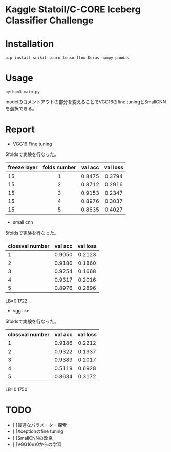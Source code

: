 # Kaggle Statoil/C-CORE Iceberg Classifier Challenge

# Installation
```
pip install scikit-learn tensorflow Keras numpy pandas
```

# Usage
```
python3 main.py
```
modelのコメントアウトの部分を変えることでVGG16のfine tuningとSmallCNNを選択できる。

# Report
- VGG16 Fine tuning

5foldsで実験を行なった。

|freeze layer|folds number|val acc|val loss|
|:--|:--:|:--:|:--:|
|15|1|0.8475|0.3794|
|15|2|0.8712|0.2916|
|15|3|0.9153|0.2347|
|15|4|0.8976|0.3037|
|15|5|0.8635|0.4027|

- small cnn

5foldsで実験を行なった。

|clossval number|val acc|val loss|
|:--|:--:|:--:|
|1|0.9050|0.2123|
|2|0.9186|0.1860|
|3|0.9254|0.1668|
|4|0.9317|0.2016|
|5|0.8976|0.2896|

LB=0.1722

- vgg like

5foldsで実験を行なった。

|clossval number|val acc|val loss|
|:--|:--:|:--:|
|1|0.9186|0.2212|
|2|0.9322|0.1937|
|3|0.9389|0.2017|
|4|0.5119|0.6928|
|5|0.8634|0.3172|

LB=0.1750

# TODO
- [ ]最適なパラメーター探索
- [ ]Xceptionのfine tuning
- [ ]SmallCNNの改良。
- [ ]VGG16の0からの学習
